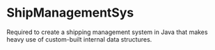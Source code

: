 # ShipManagementSys

Required to create a shipping management system in Java that makes heavy use of custom-built internal data structures.
